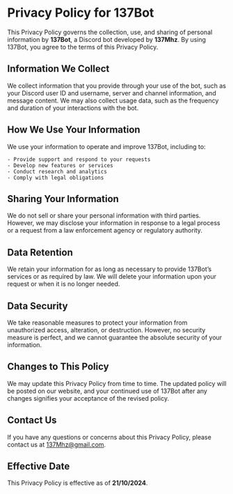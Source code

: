 # Privacy Policy for 137Bot

This Privacy Policy governs the collection, use, and sharing of personal information by **137Bot**, a Discord bot developed by **137Mhz**. By using 137Bot, you agree to the terms of this Privacy Policy.

## Information We Collect

We collect information that you provide through your use of the bot, such as your Discord user ID and username, server and channel information, and message content. We may also collect usage data, such as the frequency and duration of your interactions with the bot.

## How We Use Your Information

We use your information to operate and improve 137Bot, including to:
	
	- Provide support and respond to your requests
	- Develop new features or services
	- Conduct research and analytics
	- Comply with legal obligations

## Sharing Your Information

We do not sell or share your personal information with third parties. However, we may disclose your information in response to a legal process or a request from a law enforcement agency or regulatory authority.

## Data Retention

We retain your information for as long as necessary to provide 137Bot’s services or as required by law. We will delete your information upon your request or when it is no longer needed.

## Data Security

We take reasonable measures to protect your information from unauthorized access, alteration, or destruction. However, no security measure is perfect, and we cannot guarantee the absolute security of your information.

## Changes to This Policy

We may update this Privacy Policy from time to time. The updated policy will be posted on our website, and your continued use of 137Bot after any changes signifies your acceptance of the revised policy.

## Contact Us

If you have any questions or concerns about this Privacy Policy, please contact us at [137Mhz@gmail.com](mailto:137Mhz@gmail.com).

## Effective Date

This Privacy Policy is effective as of **21/10/2024**.
